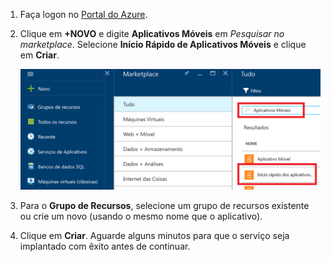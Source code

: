 1. Faça logon no [Portal do Azure].
2. Clique em **+NOVO** e digite **Aplicativos Móveis** em *Pesquisar no marketplace*. Selecione **Início Rápido de Aplicativos Móveis** e clique em **Criar**.
   
    ![Portal do Azure com Início Rápido de Aplicativos Móveis realçado](./media/app-service-mobile-dotnet-backend-create-new-service/search-mobile-apps-quickstart.png)
3. Para o **Grupo de Recursos**, selecione um grupo de recursos existente ou crie um novo (usando o mesmo nome que o aplicativo). 
4. Clique em **Criar**. Aguarde alguns minutos para que o serviço seja implantado com êxito antes de continuar.

<!-- URLs. -->
[Portal do Azure]: https://portal.azure.com/


<!--HONumber=Nov16_HO2-->



